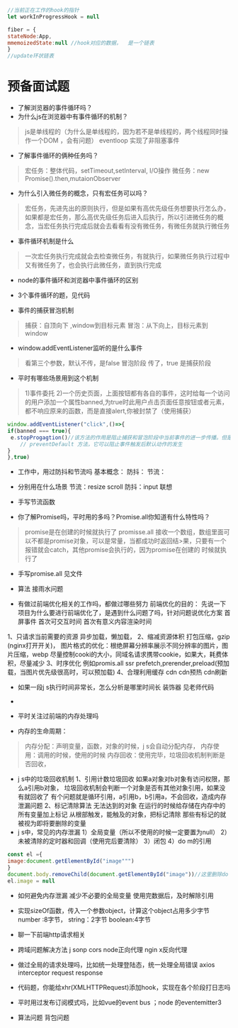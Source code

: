 ```js
//当前正在工作的hook的指针
let workInProgressHook = null

fiber = {
stateNode:App,
mmemoizedState:null //hook对应的数据，  是一个链表
}
//update环状链表

```

# 预备面试题
- 了解浏览器的事件循环吗？
- 为什么js在浏览器中有事件循环的机制？
>js是单线程的（为什么是单线程的，因为若不是单线程的，两个线程同时操作一个DOM ，会有问题）
>eventloop 实现了非阻塞事件

-  了解事件循环的俩种任务吗？
>宏任务：整体代码，setTimeout,setInterval, I/O操作
>微任务：new Promise().then,mutaionObserver

- 为什么引入微任务的概念，只有宏任务可以吗？
>宏任务，先进先出的原则执行，但是如果有高优先级任务想要执行怎么办，如果都是宏任务，那么高优先级任务后进入后执行，所以引进微任务的概念，当宏任务执行完成后就会去看看有没有微任务，有微任务就执行微任务

-  事件循环机制是什么
>一次宏任务执行完成就会去检查微任务，有就执行，如果微任务执行过程中又有微任务了，也会执行此微任务，直到执行完成

- node的事件循环和浏览器中事件循环的区别


- 3个事件循环的题，见代码

- 事件的捕获冒泡机制
>捕获：自顶向下 ,window到目标元素
>冒泡：从下向上，目标元素到window

-  window.addEventListener监听的是什么事件
>看第三个参数，默认不传，是false 冒泡阶段
>传了，true 是捕获阶段

- 平时有哪些场景用到这个机制
>1)事件委托
2)一个历史页面，上面按钮都有各自的事件，这时给每一个访问的用户添加一个属性banned,为true时此用户点击页面任意按钮或者元素，都不响应原来的函数，而是直接alert,你被封禁了（使用捕获）
```js
window.addEventListener("click",()=>{
if(banned === true){
 e.stopProgagtion()//该方法的作用是阻止捕获和冒泡阶段中当前事件的进一步传播。但是，它不能防止任何默认行为的发生
    // preventDefault 方法，它可以阻止事件触发后默认动作的发生
}
},true)
```

- 工作中，用过防抖和节流吗
基本概念：
防抖：
节流：
- 分别用在什么场景
节流：resize scroll
防抖：input 联想
- 手写节流函数 

- 你了解Promise吗，平时用的多吗？Promise.all你知道有什么特性吗？
>promise是在创建的时候就执行了
>promisse.all 接收一个数组，数组里面可以不都是promise对象，可以是常量，当都成功时返回结>果，只要有一个报错就会catch，其他promise会执行的，因为promise在创建的 时候就执行了

- 手写promise.all
见文件

- 算法
 接雨水问题

 - 有做过前端优化相关的工作吗，都做过哪些努力
前端优化的目的：
先说一下项目为什么要进行前端优化了，是遇到什么问题了吗，针对问题说优化方案
首屏事件
首次可交互时间
首次有意义内容渲染时间

1、只请求当前需要的资源
异步加载，懒加载，
2、缩减资源体积
打包压缩，gzip (nginx打开开关)，
图片格式的优化：根绝屏幕分辨率展示不同分辨率的图片，图片压缩，webp
尽量控制cooki的大小，同域名请求携带cookie，如果大，耗费体积，尽量减少
3、时序优化
例如promis.all
ssr
prefetch,prerender,preload(预加载，当图片优先级很高时，可以预加载)
4、合理利用缓存
cdn cdn预热 cdn刷新

- 如果一段j s执行时间非常长，怎么分析是哪里时间长
装饰器
见老师代码

- 



- 平时关注过前端的内存处理吗
- 内存的生命周期：
>内存分配：声明变量，函数，对象的时候，j s会自动分配内存，
>内存使用：调用的时候，使用的时候
>内存回收：使用完毕，垃圾回收机制判断是否回收，

- j s中的垃圾回收机制
1、引用计数垃圾回收
如果a对象对b对象有访问权限，那么a引用b对象， 垃圾回收机制会判断一个对象是否有其他对象引用，如果没有就回收了
有个问题就是循环引用，a引用b，b引用a，不会回收，造成内存泄漏问题
2、标记清除算法
无法达到的对象
在运行的时候给存储在内存中的所有变量加上标记
从根部触发，能触及的对象，把标记清除
那些有标记的就被视为即将要删除的变量
- j s中，常见的内存泄漏
1）全局变量（所以不使用的时候一定要置为null）
2）未被清除的定时器和回调（使用完后要清除）
3）闭包
4）do m的引用
```js
const el ={
image:document.getElementById("image""")
}
document.body.removeChild(document.getElementById("image"))//这里删除do m，但是e l对象中引用依然在内存中，所以要手动置为null
el.image = null
```
- 如何避免内存泄漏
减少不必要的全局变量
使用完数据后，及时解除引用
- 实现sizeOf函数，传入一个参数object，计算这个object占用多少字节
number :8字节，
string：2字节
boolean:4字节


- 聊一下前端http请求相关
- 跨域问题解决方法
j sonp
cors
node正向代理
ngin x反向代理
- 做过全局的请求处理吗，比如统一处理登陆态，统一处理全局错误
axios interceptor request response

- 代码题，你能给xhr(XMLHTTPRequest)添加hook，实现在各个阶段打日志吗

- 平时用过发布订阅模式吗，比如vue的event bus ；node 的eventemitter3


- 算法问题 背包问题












